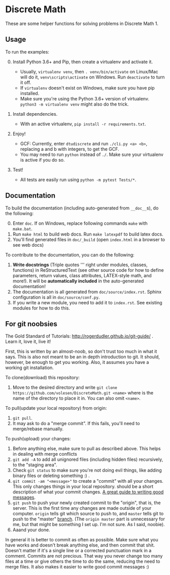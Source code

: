 # Discrete Math

These are some helper functions for solving problems in Discrete Math 1.


## Usage
To run the examples:

0. Install Python 3.6+ and Pip, then create a virtualenv and activate it.
	* Usually, `virtualenv venv`, then `. venv/bin/activate` on Linux/Mac will do it,
	`venv\scripts\activate` on Windows. Run `deactivate` to turn it off.
	* If `virtualenv` doesn't exist on Windows, make sure you have pip installed.
	* Make sure you're using the Python 3.6+ version of virtualenv. `python3 -m virtualenv venv` might also do the trick.

1. Install dependencies.
	* With an active virtualenv, `pip install -r requirements.txt`.

2. Enjoy!
	* GCF: Currently, enter `dtudiscrete` and run `./cli.py <a> <b>`, replacing a and b with integers,
	to get the GCF.
    * You may need to run `python` instead of `./`. Make sure your virtualenv is active if you do so.

3. Test!
	* All tests are easily run using `python -m pytest Tests/*`.

## Documentation
To build the documentation (including auto-generated from `__doc__`s), do the following:

0. Enter `doc`. If on Windows, replace following commands `make` with `make.bat`.
1. Run `make html` to build web docs. Run `make latexpdf` to build latex docs.
2. You'll find generated files in `doc/_build` (open `index.html` in a browser to see web docs)

To contribute to the documentation, you can do the following:

1. **Write docstrings** (Triple quotes ''' right under modules, classes, functions) in ReStructuredText (see other source code for how to define parameters, return values, class attributes, LATEX-style math, and more!). It will be **automatically included** in the auto-generated documentation!
2. The documentation is all generated from `doc/source/index.rst`. Sphinx configuration is all in `doc/source/conf.py`.
3. If you write a new module, you need to add it to `index.rst`. See existing modules for how to do this.

## For git noobsies
The Gold Standard of Tutorials: http://rogerdudler.github.io/git-guide/ . Learn it, love it, live it!

First, this is written by an almost-noob, so don't trust too much in what it says. This is also not meant to be an in depth introduction to git. It should, however, be enough to get you working. Also, it assumes you have a working git installation.

To clone(download) this repository:
   1. Move to the desired directory and write `git clone https://github.com/volesen/DiscreteMath.git <name>` where <name> is the name of the directory to place it in. You can also omit `<name>`.

To pull(update your local repository) from origin:
   1. `git pull`.
   2. It may ask to do a "merge commit". If this fails, you'll need to merge/rebase manually.

To push(upload) your changes:
   1. Before anything else, make sure to pull as described above. This helps in dealing with merge conflicts
   2. `git add -A` to add all unignored files (including hidden files) recursively, to the "staging area".
   3. Check `git status` to make sure you're not doing evil things, like adding binary files or deleting something :) .
   4. `git commit -am "<message>"` to create a "commit" with all your changes. This only changes things in your local repository. <message> should be a short description of what your commit changes. [A great guide to writing good messages](https://chris.beams.io/posts/git-commit/).
   5. `git push` to push your newly created commit to the "origin", that is, the server. This is the first time any changes are made outside of your computer. `origin` tells git which source to push to, and `master` tells git to push to the "master" [branch](https://git-scm.com/book/en/v2/Git-Branching-Basic-Branching-and-Merging). (The `origin master` part is unnecessary for me, but that might be something I set up. I'm not sure. As I said, noobie).
   6. Aaand your done.

In general it is better to commit as often as possible. Make sure what you have works and doesn't break anything else, and then commit that shit. Doesn't matter if it's a single line or a corrected punctuation mark in a comment. Commits are not precious. That way you never change too many files at a time or give others the time to do the same, reducing the need to merge files. It also makes it easier to write good commit messages :)
